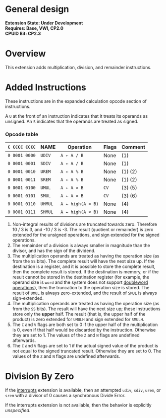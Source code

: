 # General design

**Extension State: Under Development**  
**Requires: Base, VWI, CP2.0**  
**CPUID Bit: CP2.3**

# Overview

This extension adds multiplication, division, and remainder instructions. 

# Added Instructions

These instructions are in the expanded calculation opcode section of instructions.

A `U` at the front of an instruction indicates that it treats its operands as unsigned.
An `S` indicates that the operands are treated as signed.

### Opcode table

| `C CCCC CCCC` | NAME     | Operation                                  | Flags  | Comment |
|---------------|----------|--------------------------------------------|--------|---------|
| `0 0001 0000` | `UDIV`   | `A ← A / B`                                | None   | (1)     |
| `0 0001 0001` | `SDIV`   | `A ← A / B`                                | None   | (1)     |
| `0 0001 0010` | `UREM`   | `A ← A % B`                                | None   | (1) (2) |
| `0 0001 0011` | `SREM`   | `A ← A % B`                                | None   | (1) (2) |
| `0 0001 0100` | `UMUL`   | `A ← A × B`                                | `CV`   | (3) (5) |
| `0 0001 0101` | `SMUL`   | `A ← A × B`                                | `CV`   | (3) (6) |                                          
| `0 0001 0110` | `UHMUL`  | `A ← high(A × B)`                          | None   | (4)     |
| `0 0001 0111` | `SHMUL`  | `A ← high(A × B)`                          | None   | (4)     |                                          

1) Non-integral results of divisions are truncated towards zero. Therefore 10 / 3 is 3,
    and -10 / 3 is -3. The result (quotient or remainder) is zero extended for the unsigned
    operations, and sign extended for the signed operations.
2) The remainder of a division is always smaller in magnitude than
    the divisor, and has the sign of the dividend.
3) The multiplication operands are treated as having the operation size (as from the `SS` bits).
    The complete result will have the next size up. If the destination is a register, and it is
    possible to store the complete result, then the complete result is stored.
    If the destination is memory, or if the result cannot be stored in the destination register
    (for example, the operand size
    is `word` and the system does not support [doubleword operations](../double-word-operations)),
    then the truncation to the operation size is stored. The result of `UMUL` is always zero-extended,
    and the result of `SMUL` is always sign-extended.
4) The multiplication operands are treated as having the operation size (as from the `SS` bits).
    The result will have the next size up; these instructions store only the **upper** half.
    The result (that is, the upper half of the product) is zero extended for `UMULH` and sign
    extended for `SMULH`.
5) The `C` and `V` flags are both set to 0 if the upper half of the multiplication is 0,
    even if that half would be discarded by the instruction. Otherwise they are set to 1.
    The values of the `Z` and `N` flags are undefined afterwards.
6) The `C` and `V` flags are set to 1 if the actual signed value of the product is not equal
    to the signed truncated result. Otherwise they are set to 0.
    The values of the `Z` and `N` flags are undefined afterwards.

# Division By Zero

If the [interrupts](../interrupts/README.md) extension is available, then an attempted
`udiv`, `sdiv`, `urem`, or `srem` with a divisor of 0 causes a synchronous Divide Error.

If the interrupts extension is not available, then the behavior is explicitly _unspecified_.
